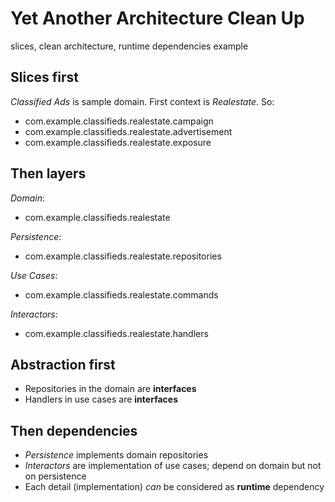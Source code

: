 # Yet Another Architecture Clean Up
slices, clean architecture, runtime dependencies example

## Slices first

_Classified Ads_ is sample domain. First context is _Realestate_. So:

- com.example.classifieds.realestate.campaign
- com.example.classifieds.realestate.advertisement
- com.example.classifieds.realestate.exposure

## Then layers

_Domain_:
- com.example.classifieds.realestate

_Persistence_:
- com.example.classifieds.realestate.repositories

_Use Cases_:
- com.example.classifieds.realestate.commands

_Interactors_:
- com.example.classifieds.realestate.handlers 

## Abstraction first
- Repositories in the domain are **interfaces**
- Handlers in use cases are **interfaces**

## Then dependencies
- _Persistence_ implements domain repositories
- _Interactors_ are implementation of use cases; depend on domain but not on persistence
- Each detail (implementation) _can_ be considered as **runtime** dependency
